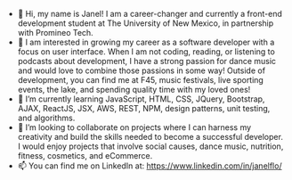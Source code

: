 - 👋 Hi, my name is Janel! I am a career-changer and currently a front-end development student at The University of New Mexico, in partnership with Promineo Tech. 
- 👀 I am interested in growing my career as a software developer with a focus on user interface. When I am not coding, reading, or listening to podcasts about development, I have a strong passion for dance music and would love to combine those passions in some way! Outside of development, you can find me at F45, music festivals, live sporting events, the lake, and spending quality time with my loved ones! 
- 🌱 I’m currently learning JavaScript, HTML, CSS, JQuery, Bootstrap, AJAX, ReactJS, JSX, AWS, REST, NPM, design patterns, unit testing, and algorithms.
- 💞️ I’m looking to collaborate on projects where I can harness my creativity and build the skills needed to become a successful developer. I would enjoy projects that involve social causes, dance music, nutrition, fitness, cosmetics, and eCommerce.
- 📫 You can find me on LinkedIn at: https://www.linkedin.com/in/janelflo/

<!---
janelflo/janelflo is a ✨ special ✨ repository because its `README.md` (this file) appears on your GitHub profile.
You can click the Preview link to take a look at your changes.
--->

